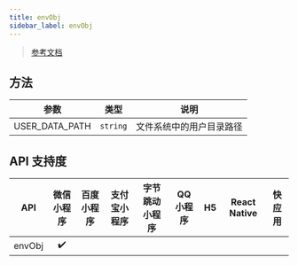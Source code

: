 ```yaml
---
title: envObj
sidebar_label: envObj
---
```


> [参考文档](https://developers.weixin.qq.com/miniprogram/dev/api/base/env/envObj.html)

## 方法

| 参数 | 类型 | 说明 |
| --- | --- | --- |
| USER_DATA_PATH | `string` | 文件系统中的用户目录路径 |

## API 支持度

| API | 微信小程序 | 百度小程序 | 支付宝小程序 | 字节跳动小程序 | QQ 小程序 | H5 | React Native | 快应用 |
| :---: | :---: | :---: | :---: | :---: | :---: | :---: | :---: | :---: |
| envObj | ✔️ |  |  |  |  |  |  |  |
